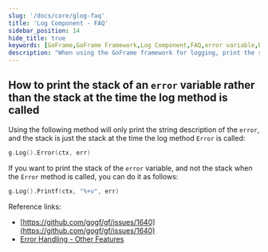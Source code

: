 ```yaml
---
slug: '/docs/core/glog-faq'
title: 'Log Component - FAQ'
sidebar_position: 14
hide_title: true
keywords: [GoFrame,GoFrame Framework,Log Component,FAQ,error variable,Error Stack,Log Method,Print Error,g.Log,GoFrame Log]
description: "When using the GoFrame framework for logging, print the stack information of the error variable instead of the stack when the log method is called. Provides specific Go code examples to help developers record and debug error logs more accurately."
---
```


## How to print the stack of an `error` variable rather than the stack at the time the log method is called

Using the following method will only print the string description of the `error`, and the stack is just the stack at the time the log method `Error` is called:

```go
g.Log().Error(ctx, err)
```

If you want to print the stack of the `error` variable, and not the stack when the `Error` method is called, you can do it as follows:

```go
g.Log().Printf(ctx, "%+v", err)
```

Reference links:

- [https://github.com/gogf/gf/issues/1640](https://github.com/gogf/gf/issues/1640)
- [Error Handling - Other Features](../错误处理/错误处理-其他特性.md)